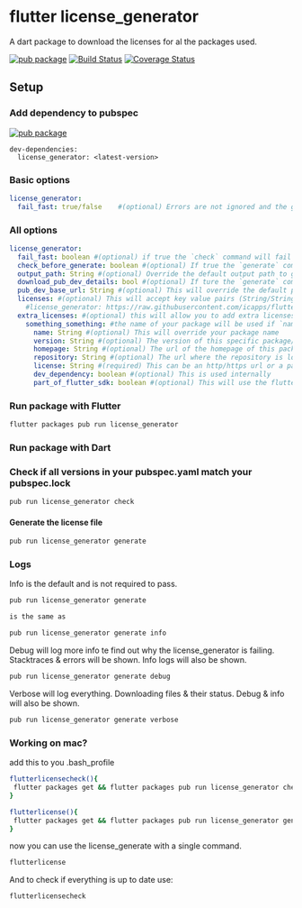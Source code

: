 # flutter license_generator

A dart package to download the licenses for al the packages used.

[![pub package](https://img.shields.io/pub/v/license_generator.svg)](https://pub.dartlang.org/packages/license_generator)
[![Build Status](https://app.travis-ci.com/icapps/flutter-icapps-license.svg?branch=master)](https://app.travis-ci.com/icapps/flutter-icapps-license)
[![Coverage Status](https://coveralls.io/repos/github/icapps/flutter-icapps-license/badge.svg)](https://coveralls.io/github/icapps/flutter-icapps-license)

## Setup

### Add dependency to pubspec

[![pub package](https://img.shields.io/pub/v/license_generator.svg)](https://pub.dartlang.org/packages/license_generator)
```
dev-dependencies:
  license_generator: <latest-version>
```

### Basic options
```yaml
license_generator:
  fail_fast: true/false    #(optional) Errors are not ignored and the generator will fail with an error
```

### All options
```yaml
license_generator:
  fail_fast: boolean #(optional) if true the `check` command will fail at the first version missmatch. If false you will receive a list at the end of the command. -> Default: false
  check_before_generate: boolean #(optional) If true the `generate` command will check if your pubspec.yaml & pubspec.lock are in sync before generating the code -> Default: false
  output_path: String #(optional) Override the default output path to generate the license file somewhere else -> Default: lib/util/license.dart
  download_pub_dev_details: bool #(optional) If ture the `generate` command will download the pubdev details (homepage/repository) -> Default: false
  pub_dev_base_url: String #(optional) This will override the default pubdev base url for downloading the pubdev details (homepage/repository) -> Default: https://pub.dev
  licenses: #(optional) This will accept key value pairs (String/String) -> (package name/raw license url)
    #license_generator: https://raw.githubusercontent.com/icapps/flutter-icapps-license/master/LICENSE (example)
  extra_licenses: #(optional) this will allow you to add extra licenses that are not added in your pubspec.yaml
    something_something: #the name of your package will be used if `name` is not specified
      name: String #(optional) This will override your package name
      version: String #(optional) The version of this specific package/license
      homepage: String #(optional) The url of the homepage of this package
      repository: String #(optional) The url where the repository is located
      license: String #(required) This can be an http/https url or a path to a specific file. The content of that url/path will be used to generate code.
      dev_dependency: boolean #(optional) This is used internally
      part_of_flutter_sdk: boolean #(optional) This will use the flutter license instead of the license specified in this map
```

### Run package with Flutter

```bash
flutter packages pub run license_generator
```

### Run package with Dart

### Check if all versions in your pubspec.yaml match your pubspec.lock

```bash
pub run license_generator check
```

#### Generate the license file

```bash
pub run license_generator generate
```

### Logs

Info is the default and is not required to pass.
```bash
pub run license_generator generate

is the same as

pub run license_generator generate info
```

Debug will log more info te find out why the license_generator is failing. Stacktraces & errors will be shown. Info logs will also be shown.
```bash
pub run license_generator generate debug
```

Verbose will log everything. Downloading files & their status. Debug & info will also be shown.
```bash
pub run license_generator generate verbose
```

### Working on mac?

add this to you .bash_profile

```bash
flutterlicensecheck(){
 flutter packages get && flutter packages pub run license_generator check
}
```

```bash
flutterlicense(){
 flutter packages get && flutter packages pub run license_generator generate
}
```

now you can use the license_generate with a single command.

```bash
flutterlicense
```

And to check if everything is up to date use:
```bash
flutterlicensecheck
```